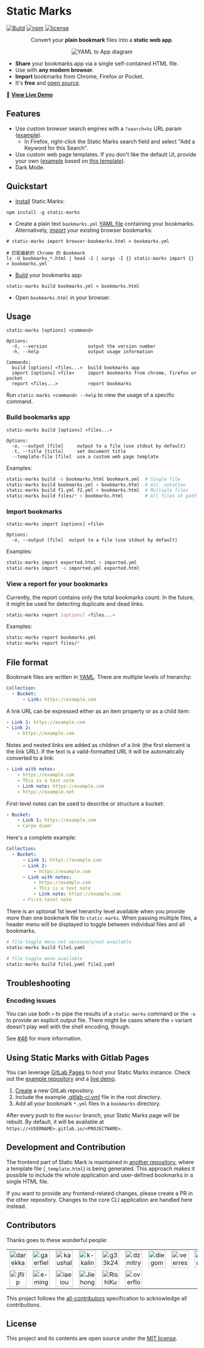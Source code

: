 # Static Marks

[![Build](https://img.shields.io/github/actions/workflow/status/darekkay/static-marks/ci.yml?branch=master&style=flat-square)](https://github.com/darekkay/static-marks/actions/workflows/ci.yml)
[![npm](https://img.shields.io/npm/v/static-marks.svg?style=flat-square)](https://www.npmjs.com/package/static-marks)
[![license](https://img.shields.io/github/license/darekkay/static-marks.svg?style=flat-square)](https://github.com/darekkay/static-marks/blob/master/LICENSE)

<div align="center" class="text-center">

Convert your **plain bookmark** files into a **static web app**.

![YAML to App diagram](assets/img/workflow.svg)

</div>

- **Share** your bookmarks app via a single self-contained HTML file.
- Use with **any modern browser**.
- **Import** bookmarks from Chrome, Firefox or Pocket.
- It's **free** and [open source](https://github.com/darekkay/static-marks).

🔖 [**View Live Demo**](https://darekkay.com/static-marks/demo/default.html)

## Features

- Use custom browser search engines with a `?search=%s` URL param ([example](https://darekkay.com/static-marks/demo/default.html?search=fire)).
  - In Firefox, right-click the Static Marks search field and select "Add a Keyword for this Search".
- Use custom web page templates. If you don't like the default UI, provide your own ([example](https://darekkay.com/static-marks/demo/custom.html) based on [this template](https://github.com/darekkay/static-marks/blob/master/docs/examples/templates/custom.html)).
- Dark Mode.

## Quickstart

- [Install](#installation) Static Marks:

```shell
npm install -g static-marks
```

- Create a plain text `bookmarks.yml` [YAML file](#file-format) containing your bookmarks. Alternatively, [import](#import-bookmarks) your existing browser bookmarks:

```shell
# static-marks import browser-bookmarks.html > bookmarks.yml

# 匹配最新的 Chrome 的 Bookmark
ls -U bookmarks_*.html | head -1 | xargs -I {} static-marks import {} > bookmarks.yml
```

- [Build](#build-bookmarks-app) your bookmarks app:

```shell
static-marks build bookmarks.yml > bookmarks.html
```

- Open `bookmarks.html` in your browser.

## Usage

```
static-marks [options] <command>

Options:
  -V, --version               output the version number
  -h, --help                  output usage information

Commands:
  build [options] <files...>  build bookmarks app
  import [options] <file>     import bookmarks from chrome, firefox or pocket
  report <files...>           report bookmarks
```

Run `static-marks <command> --help` to view the usage of a specific command.

### Build bookmarks app

```
static-marks build [options] <files...>

Options:
  -o, --output [file]     output to a file (use stdout by default)
  -t, --title [title]     set document title
  --template-file [file]  use a custom web page template
```

Examples:

```bash
static-marks build -o bookmarks.html bookmark.yml  # Single file
static-marks build bookmarks.yml > bookmarks.html  # Alt. notation
static-marks build f1.yml f2.yml > bookmarks.html  # Multiple files
static-marks build files/* > bookmarks.html        # All files at path
```

### Import bookmarks

```
static-marks import [options] <file>

Options:
  -o, --output [file]  output to a file (use stdout by default)
```

Examples:

```bash
static-marks import exported.html > imported.yml
static-marks import -o imported.yml exported.html
```

### View a report for your bookmarks

Currently, the report contains only the total bookmarks count. In the future, it might be used for detecting duplicate and dead links.

```bash
static-marks report [options] <files...>
```

Examples:

```bash
static-marks report bookmarks.yml
static-marks report files/*
```

## File format

Bookmark files are written in [YAML](http://yaml.org). There are multiple levels of hierarchy:

```yaml
Collection:
  - Bucket:
      - Link: https://example.com
```

A link URL can be expressed either as an item property or as a child item:

```yaml
- Link 1: https://example.com
- Link 2:
    - https://example.com
```

Notes and nested links are added as children of a link (the first element is the link URL). If the text is a valid-formatted URL it will be automatically converted to a link:

```yaml
- Link with notes:
    - https://example.com
    - This is a text note
    - Link note: https://example.com
    - https://example.net
```

First-level notes can be used to describe or structure a bucket:

```yaml
- Bucket:
    - Link 1: https://example.com
    - Carpe diem!
```

Here's a complete example:

```yaml
Collection:
  - Bucket:
      - Link 1: https://example.com
      - Link 2:
          - https://example.com
      - Link with notes:
          - https://example.com
          - This is a text note
          - Link note: https://example.com
      - First-level note
```

There is an optional 1st level hierarchy level available when you provide more than one bookmark file to `static-marks`. When passing multiple files, a header menu will be displayed to toggle between individual files and all bookmarks.

```bash
# file toggle menu not necessary/not available
static-marks build file1.yaml

# file toggle menu available
static-marks build file1.yaml file2.yaml
```

## Troubleshooting

### Encoding issues

You can use both `>` to pipe the results of a `static-marks` command or the `-o` to provide an explicit output file. There might be cases where the `>` variant doesn't play well with the shell encoding, though.

See [#46](https://github.com/darekkay/static-marks/issues/46) for more information.

## Using Static Marks with Gitlab Pages

You can leverage [GitLab Pages](https://docs.gitlab.com/ee/user/project/pages/) to host your Static Marks instance. Check out the [example repository](https://gitlab.com/darekkay/static-marks-gitlab-ci) and a [live demo](https://darekkay.gitlab.io/static-marks-gitlab-ci).

1. [Create](https://gitlab.com/projects/new) a new GitLab repository.
2. Include the example [.gitlab-ci.yml](docs/examples/ci/.gitlab-ci.yml) file in the root directory.
3. Add all your bookmark `*.yml` files in a `bookmarks` directory.

After every push to the `master` branch, your Static Marks page will be rebuilt. By default, it will be available at `https://<USERNAME>.gitlab.io/<PROJECTNAME>`.

## Development and Contribution

The frontend part of Static Mark is maintained in [another repository](https://github.com/darekkay/static-marks-app), where a template file (`_template.html`) is being generated. This approach makes it possible to include the whole application and user-defined bookmarks in a single HTML file.

If you want to provide any frontend-related changes, please create a PR in the other repository. Changes to the core CLI application are handled here instead.

## Contributors

Thanks goes to these wonderful people:

<!-- ALL-CONTRIBUTORS-LIST:START - Do not remove or modify this section -->
<!-- prettier-ignore-start -->
<!-- markdownlint-disable -->
<table>
  <tr>
    <td align="center"><a href='https://darekkay.com/' title='darekkay is awesome!'><img src='https://avatars0.githubusercontent.com/u/3101914?v=4' alt='darekkay' width='45px' /></a></td>
    <td align="center"><a href='https://github.com/gaerfield' title='gaerfield is awesome!'><img src='https://avatars0.githubusercontent.com/u/13051868?v=4' alt='gaerfield' width='45px' /></a></td>
    <td align="center"><a href='https://github.com/kaushalyap' title='kaushalyap is awesome!'><img src='https://avatars3.githubusercontent.com/u/24698778?v=4' alt='kaushalyap' width='45px' /></a></td>
    <td align="center"><a href='https://github.com/k-kalinowski' title='k-kalinowski is awesome!'><img src='https://avatars2.githubusercontent.com/u/8605057?v=4' alt='k-kalinowski' width='45px' /></a></td>
    <td align="center"><a href='https://github.com/g33k247' title='g33k247 is awesome!'><img src='https://avatars0.githubusercontent.com/u/8498814?v=4' alt='g33k247' width='45px' /></a></td>
    <td align="center"><a href='https://github.com/dzmitry-lahoda' title='dzmitry-lahoda is awesome!'><img src='https://avatars3.githubusercontent.com/u/757125?v=4' alt='dzmitry-lahoda' width='45px' /></a></td>
    <td align="center"><a href='http://www.diegomunozbeltran.com/' title='diegombeltran is awesome!'><img src='https://avatars2.githubusercontent.com/u/7081281?v=4' alt='diegombeltran' width='45px' /></a></td>
    <td align="center"><a href='http://veereshr.me' title='veerreshr is awesome!'><img src='https://avatars0.githubusercontent.com/u/59141533?v=4' alt='veerreshr' width='45px' /></a></td>
    <td align="center"><a href='https://github.com/nausher' title='nausher is awesome!'><img src='https://avatars3.githubusercontent.com/u/79359?v=4' alt='nausher' width='45px' /></a></td>
    <td align="center"><a href='https://github.com/acer123acer123' title='acer123acer123 is awesome!'><img src='https://avatars3.githubusercontent.com/u/5222071?v=4' alt='acer123acer123' width='45px' /></a></td>
  </tr>
  <tr>
    <td align="center"><a href='https://github.com/jflip' title='jflip is awesome!'><img src='https://avatars1.githubusercontent.com/u/9138082?v=4' alt='jflip' width='45px' /></a></td>
    <td align="center"><a href='https://www.eduardominguez.es' title='e-minguez is awesome!'><img src='https://avatars.githubusercontent.com/u/346758?v=4' alt='e-minguez' width='45px' /></a></td>
    <td align="center"><a href='https://github.com/iaeiou' title='iaeiou is awesome!'><img src='https://avatars.githubusercontent.com/u/69427615?v=4' alt='iaeiou' width='45px' /></a></td>
    <td align="center"><a href='https://majiehong.com' title='Jiehong is awesome!'><img src='https://avatars.githubusercontent.com/u/1061229?v=4' alt='Jiehong' width='45px' /></a></td>
    <td align="center"><a href='https://github.com/RishiKumarRay' title='RishiKumarRay is awesome!'><img src='https://avatars.githubusercontent.com/u/87641376?v=4' alt='RishiKumarRay' width='45px' /></a></td>
    <td align="center"><a href='https://github.com/overflowy' title='overflowy is awesome!'><img src='https://avatars.githubusercontent.com/u/98480250?v=4' alt='overflowy' width='45px' /></a></td>
  </tr>
</table>

<!-- markdownlint-restore -->
<!-- prettier-ignore-end -->

<!-- ALL-CONTRIBUTORS-LIST:END -->

This project follows the [all-contributors](https://allcontributors.org) specification to acknowledge all contributions.

## License

This project and its contents are open source under the [MIT license](https://github.com/darekkay/static-marks/blob/master/LICENSE).
